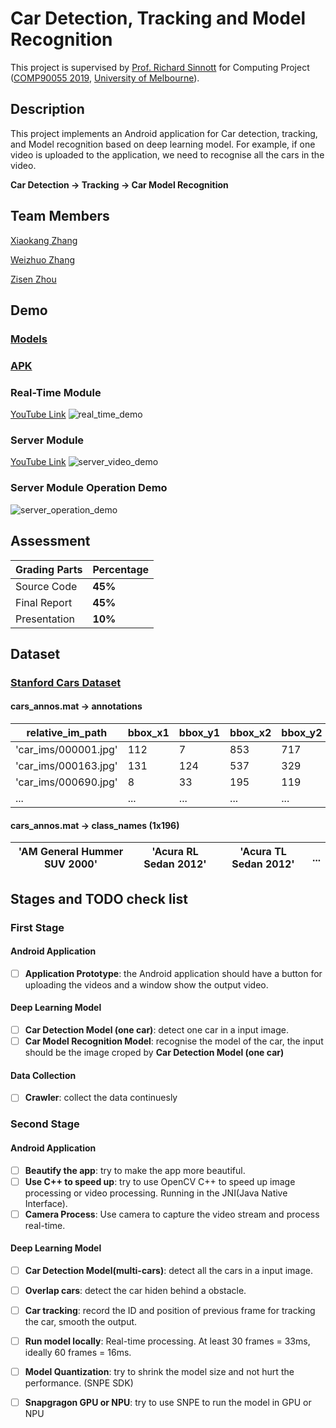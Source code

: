 # Car Detection, Tracking and Model Recognition

This project is supervised by [Prof. Richard Sinnott](https://cis.unimelb.edu.au/people/rsinnott) for Computing Project ([COMP90055 2019](https://handbook.unimelb.edu.au/2019/subjects/comp90055), [University of Melbourne](https://www.unimelb.edu.au/)).

## Description

This project implements an Android application for Car detection, tracking, and Model recognition based on deep learning model. For example, if one video is uploaded to the application, we need to recognise all the cars in the video.

**Car Detection -> Tracking -> Car Model Recognition**

## Team Members
[Xiaokang Zhang](https://github.com/zhkyle0903)

[Weizhuo Zhang](https://github.com/Weizhuo-Zhang)

[Zisen Zhou](https://github.com/toponeson)

## Demo
### [Models](https://drive.google.com/drive/folders/171Yhy6DDHe_8I6AB-qpUeMOxK0zL11yX)
### [APK](Carro-release.apk)
### Real-Time Module
[YouTube Link](https://youtu.be/TeBu98UbpeM)
![real_time_demo](resources/real_time_demo.gif)

### Server Module
[YouTube Link](https://youtu.be/TtR7LePMhxs)
![server_video_demo](resources/server_video_demo.gif)

### Server Module Operation Demo
![server_operation_demo](resources/server_operation_demo.gif)

## Assessment

| Grading Parts | Percentage |
|  ----  | ----  |
| Source Code  | **45%** |
| Final Report | **45%** |
| Presentation | **10%** |.

## Dataset
### [Stanford Cars Dataset](https://www.kaggle.com/jessicali9530/stanford-cars-dataset)
#### cars_annos.mat -> annotations
| relative_im_path     | bbox_x1 | bbox_y1 | bbox_x2 | bbox_y2 | class | test  |
| -------------------- | ------- | ------- | ------- | ------- | ----- | ----- |
| 'car_ims/000001.jpg' |  112    |  7	     |  853    |	717    |	1    | false |
| 'car_ims/000163.jpg' |  131	   |  124	   |  537	   |  329	   |  3    | false |
| 'car_ims/000690.jpg' |  8	     |  33	   |  195	   |  119	   |  9    | false |
| ...                  |  ...	   |  ...	   |  ...	   |  ...	   |  ...  | ...   |

#### cars_annos.mat -> class_names (1x196)
| 'AM General Hummer SUV 2000' | 'Acura RL Sedan 2012' | 'Acura TL Sedan 2012' | ... |
| ---------------------------- | --------------------- | --------------------- | --- |

## Stages and TODO check list
### First Stage
#### Android Application 
- [ ] **Application Prototype**: the Android application should have a button for uploading the videos and a window show the output video.

#### Deep Learning Model
- [ ] **Car Detection Model (one car)**: detect one car in a input image.
- [ ] **Car Model Recognition Model**: recognise the model of the car, the input should be the image croped by **Car Detection Model (one car)**

#### Data Collection
- [ ] **Crawler**: collect the data continuesly

### Second Stage
#### Android Application
- [ ] **Beautify the app**: try to make the app more beautiful.
- [ ] **Use C++ to speed up**: try to use OpenCV C++ to speed up image processing or video processing. Running in the JNI(Java Native Interface).
- [ ] **Camera Process**: Use camera to capture the video stream and process real-time.

#### Deep Learning Model
- [ ] **Car Detection Model(multi-cars)**: detect all the cars in a input image.
- [ ] **Overlap cars**: detect the car hiden behind a obstacle.
- [ ] **Car tracking**: record the ID and position of previous frame for tracking the car, smooth the output.
- [ ] **Run model locally**: Real-time processing. At least 30 frames = 33ms, ideally 60 frames = 16ms.
- [ ] **Model Quantization**: try to shrink the model size and not hurt the performance. (SNPE SDK)
- [ ] **Snapgragon GPU or NPU**: try to use SNPE to run the model in GPU or NPU


